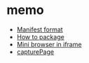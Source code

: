 # memo

- [Manifest format](https://github.com/rogerwang/node-webkit/wiki/Manifest-format)
- [How to package](https://github.com/rogerwang/node-webkit/wiki/How-to-package-and-distribute-your-apps)
- [Mini browser in iframe](https://github.com/rogerwang/node-webkit/wiki/Mini-browser-in-iframe)
- [capturePage](https://github.com/rogerwang/node-webkit/wiki/Window#windowcapturepagecallback--image_format-config_object-)

